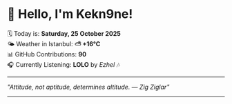 # 👋 Hello, I'm Kekn9ne!

🗓️ Today is: **Saturday, 25 October 2025**  
🌤️ Weather in Istanbul: **⛅️  +16°C**  
📊 GitHub Contributions: **90**  
🎧 Currently Listening: **LOLO** by *Ezhel* 🎶

---

_"Attitude, not aptitude, determines altitude.   — *Zig Ziglar*"_

---
